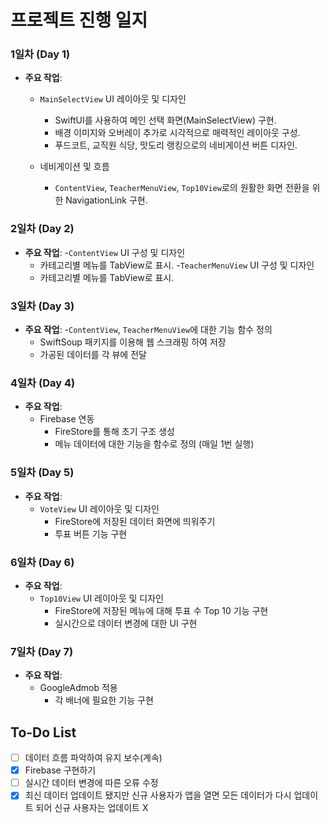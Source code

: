 # 프로젝트 진행 일지

### 1일차 (Day 1)
- **주요 작업**:
  - `MainSelectView` UI 레이아웃 및 디자인
    - SwiftUI를 사용하여 메인 선택 화면(MainSelectView) 구현.
    - 배경 이미지와 오버레이 추가로 시각적으로 매력적인 레이아웃 구성.
    - 푸드코트, 교직원 식당, 맛도리 랭킹으로의 네비게이션 버튼 디자인.
   
  - 네비게이션 및 흐름
    - `ContentView`, `TeacherMenuView`, `Top10View`로의 원활한 화면 전환을 위한 NavigationLink 구현.

### 2일차 (Day 2)
- **주요 작업**:
  -`ContentView` UI 구성 및 디자인
    - 카테고리별 메뉴를 TabView로 표시.
  -`TeacherMenuView` UI 구성 및 디자인
    - 카테고리별 메뉴를 TabView로 표시.

### 3일차 (Day 3)
- **주요 작업**:
  -`ContentView`, `TeacherMenuView`에 대한 기능 함수 정의
    - SwiftSoup 패키지를 이용해 웹 스크래핑 하여 저장
    - 가공된 데이터를 각 뷰에 전달
 
### 4일차 (Day 4)
- **주요 작업**:
  - Firebase 연동
    - FireStore를 통해 초기 구조 생성
    - 메뉴 데이터에 대한 기능을 함수로 정의 (매일 1번 실행)
    
### 5일차 (Day 5)
- **주요 작업**:
  - `VoteView` UI 레이아웃 및 디자인
    - FireStore에 저장된 데이터 화면에 띄워주기
    - 투표 버튼 기능 구현
    
### 6일차 (Day 6)
- **주요 작업**:
  - `Top10View` UI 레이아웃 및 디자인
    - FireStore에 저장된 메뉴에 대해 투표 수 Top 10 기능 구현
    - 실시간으로 데이터 변경에 대한 UI 구현

### 7일차 (Day 7)
- **주요 작업**:
  - GoogleAdmob 적용
    - 각 배너에 필요한 기능 구현
   

## To-Do List
- [ ] 데이터 흐름 파악하여 유지 보수(계속)
- [x] Firebase 구현하기
- [ ] 실시간 데이터 변경에 따른 오류 수정
- [x] 최신 데이터 업데이트 됐지만 신규 사용자가 앱을 열면 모든 데이터가 다시 업데이트 되어 신규 사용자는 업데이트 X
